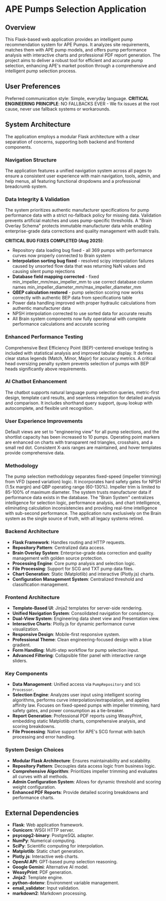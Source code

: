# APE Pumps Selection Application

## Overview
This Flask-based web application provides an intelligent pump recommendation system for APE Pumps. It analyzes site requirements, matches them with APE pump models, and offers pump performance analysis with interactive charts and professional PDF report generation. The project aims to deliver a robust tool for efficient and accurate pump selection, enhancing APE's market position through a comprehensive and intelligent pump selection process.

## User Preferences
Preferred communication style: Simple, everyday language.
**CRITICAL ENGINEERING PRINCIPLE**: NO FALLBACKS EVER - We fix issues at the root cause, never use fallback systems or workarounds.

## System Architecture
The application employs a modular Flask architecture with a clear separation of concerns, supporting both backend and frontend components.

### Navigation Structure
The application features a unified navigation system across all pages to ensure a consistent user experience with main navigation, tools, admin, and help menus, all featuring functional dropdowns and a professional breadcrumb system.

### Data Integrity & Validation
The system prioritizes authentic manufacturer specifications for pump performance data with a strict no-fallback policy for missing data. Validation prevents artificial matches and uses pump-specific thresholds. A "Brain Overlay Schema" protects immutable manufacturer data while enabling enterprise-grade data corrections and quality management with audit trails. 

**CRITICAL BUG FIXES COMPLETED (Aug 2025)**:
- Repository data loading bug fixed - all 369 pumps with performance curves now properly connected to Brain system
- **Interpolation sorting bug fixed** - resolved scipy interpolation failures caused by unsorted flow data that was returning NaN values and causing silent pump rejections
- **Database field mapping corrected** - fixed min_impeller_mm/max_impeller_mm to use correct database column names min_impeller_diameter_mm/max_impeller_diameter_mm
- **QBEP calculation restored** - pump selection scoring now works correctly with authentic BEP data from specifications table
- Power data handling improved with proper hydraulic calculations from authentic manufacturer data
- NPSH interpolation corrected to use sorted data for accurate results
- All Brain system components now fully operational with complete performance calculations and accurate scoring

### Enhanced Performance Testing
Comprehensive Best Efficiency Point (BEP)-centered envelope testing is included with statistical analysis and improved tabular display. It defines clear status legends (Match, Minor, Major) for accuracy metrics. A critical head oversizing penalty system prevents selection of pumps with BEP heads significantly above requirements.

### AI Chatbot Enhancement
The chatbot supports natural language pump selection queries, metric-first design, template card results, and seamless integration for detailed analysis and comparison. It includes shorthand query support, `@pump` lookup with autocomplete, and flexible unit recognition.

### User Experience Improvements
Default views are set to "engineering view" for all pump selections, and the shortlist capacity has been increased to 10 pumps. Operating point markers are enhanced on charts with transparent red triangles, crosshairs, and a small red dot. Consistent X-axis ranges are maintained, and hover templates provide comprehensive data.

### Methodology
The pump selection methodology separates fixed-speed (impeller trimming) from VFD (speed variation) logic. It incorporates hard safety gates for NPSH (1.5x margin) and QBP operating range (60-130%). Impeller trim is limited to 85-100% of maximum diameter. The system trusts manufacturer data if performance data exists in the database. The "Brain System" centralizes intelligence for selection logic, performance analysis, and chart intelligence, eliminating calculation inconsistencies and providing real-time intelligence with sub-second performance. The application runs exclusively on the Brain system as the single source of truth, with all legacy systems retired.

### Backend Architecture
- **Flask Framework**: Handles routing and HTTP requests.
- **Repository Pattern**: Centralized data access.
- **Brain Overlay System**: Enterprise-grade data correction and quality management with golden source protection.
- **Processing Engine**: Core pump analysis and selection logic.
- **File Processing**: Support for SCG and TXT pump data files.
- **Chart Generation**: Static (Matplotlib) and interactive (Plotly.js) charts.
- **Configuration Management System**: Centralized threshold and classification management.

### Frontend Architecture
- **Template-Based UI**: Jinja2 templates for server-side rendering.
- **Unified Navigation System**: Consolidated navigation for consistency.
- **Dual-View System**: Engineering data sheet view and Presentation view.
- **Interactive Charts**: Plotly.js for dynamic performance curve visualization.
- **Responsive Design**: Mobile-first responsive system.
- **Professional Theme**: Clean engineering-focused design with a blue gradient.
- **Form Handling**: Multi-step workflow for pump selection input.
- **Advanced Filtering**: Collapsible filter panel with interactive range sliders.

### Key Components
- **Data Management**: Unified access via `PumpRepository` and `SCG Processor`.
- **Selection Engine**: Analyzes user input using intelligent scoring algorithms, performs curve interpolation/extrapolation, and applies affinity law. Focuses on fixed-speed pumps with impeller trimming, hard safety gates, and power consumption as a tie-breaker.
- **Report Generation**: Professional PDF reports using WeasyPrint, embedding static Matplotlib charts, comprehensive analysis, and scoring breakdowns.
- **File Processing**: Native support for APE's SCG format with batch processing and error handling.

### System Design Choices
- **Modular Flask Architecture**: Ensures maintainability and scalability.
- **Repository Pattern**: Decouples data access logic from business logic.
- **Comprehensive Algorithm**: Prioritizes impeller trimming and evaluates all curves with all methods.
- **Admin Configuration System**: Allows for dynamic threshold and scoring weight configuration.
- **Enhanced PDF Reports**: Provide detailed scoring breakdowns and performance charts.

## External Dependencies
- **Flask**: Web application framework.
- **Gunicorn**: WSGI HTTP server.
- **psycopg2-binary**: PostgreSQL adapter.
- **NumPy**: Numerical computing.
- **SciPy**: Scientific computing for interpolation.
- **Matplotlib**: Static chart generation.
- **Plotly.js**: Interactive web charts.
- **OpenAI API**: GPT-based pump selection reasoning.
- **Google Gemini**: Alternative AI model.
- **WeasyPrint**: PDF generation.
- **Jinja2**: Template engine.
- **python-dotenv**: Environment variable management.
- **email_validator**: Input validation.
- **markdown2**: Markdown processing.